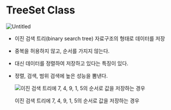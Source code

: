 # TreeSet Class

![Untitled](/images/TreeSet%20Class/Untitled.png)

- 이진 검색 트리(binary search tree) 자료구조의 형태로 데이터를 저장
- 중복을 허용하지 않고, 순서를 가지지 않는다.
- 대신 데이터를 정렬하여 저장하고 있다는 특징이 있다.
- 정렬, 검색, 범위 검색에 높은 성능을 뽐낸다.
    
    ![이진 검색 트리에 7, 4, 9, 1, 5의 순서로 값을 저장하는 경우](/images/TreeSet%20Class/Untitled%201.png)
    
    이진 검색 트리에 7, 4, 9, 1, 5의 순서로 값을 저장하는 경우